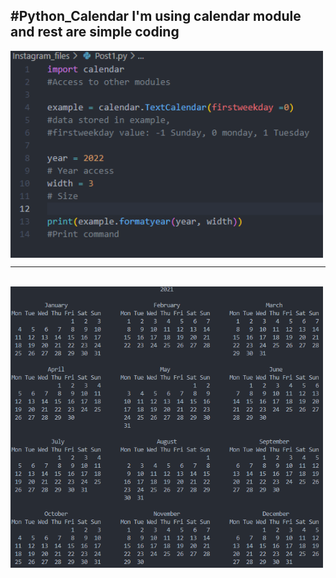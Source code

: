 #Python_Calendar
I'm using calendar module and rest are simple coding 
---
<img width="500" align='center' src="https://raw.githubusercontent.com/harryworlds/Python_Calendar/main/0.png">

---

<br/>
<img width="500" align='center' src="https://raw.githubusercontent.com/harryworlds/Python_Calendar/main/1.png">
